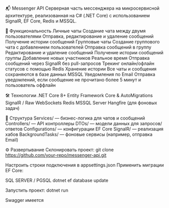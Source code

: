 📬 Messenger API
Серверная часть мессенджера на микросервисной архитектуре, реализованная на C# (.NET Core) с использованием SignalR, EF Core, Redis и MSSQL.

🚀 Функциональность
Личные чаты
Создание чата между двумя пользователями
Отправка, редактирование и удаление сообщений
Получение истории сообщений
Групповые чаты
Создание группового чата с добавлением пользователей
Отправка сообщений в группу
Редактирование и удаление сообщений
Получение истории сообщений группы
Добавление новых участников
Реальное время
Отправка сообщений через SignalR без pull-запросов
Трекинг онлайн/офлайн статусов с помощью Redis
Хранение истории
Все чаты и сообщения сохраняются в базе данных MSSQL
Уведомления по Email
Отправка уведомлений, если сообщение не прочитано более 5 минут и пользователь оффлайн

🛠️ Технологии
.NET Core 8+
Entity Framework Core & AutoMigrations
SignalR / Raw WebSockets
Redis
MSSQL Server
Hangfire (для фоновых задач)

📂 Структура
Services/ — бизнес-логика для чатов и сообщений
Controllers/ — API контроллеры
DTOs/ — модели данных для запросов/ответов
Configurations/ — конфигурации EF Core
SignalR/ — реализация хабов
BackgroundTasks/ — фоновые сервисы (например, отправка Email)

⚙️ Развертывание
Склонировать проект:
git clone https://github.com/your-repo/messenger-api.git

Настроить строки подключения в appsettings.json
Применить миграции EF Core:

SQL SERVER / PGSQL
dotnet ef database update

Запустить проект:
dotnet run

Swagger имеется
